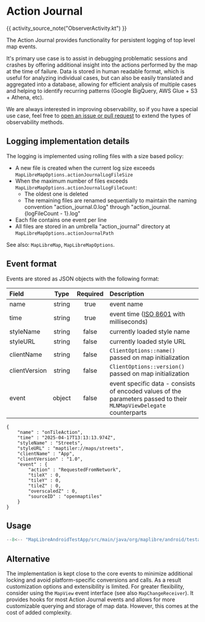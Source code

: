 # Action Journal

{{ activity_source_note("ObserverActivity.kt") }}

The Action Journal provides functionality for persistent logging of top level map events.

It's primary use case is to assist in debugging problematic sessions and crashes by offering additional insight into the actions performed by the map at the time of failure. Data is stored in human readable format, which is useful for analyzing individual cases, but can also be easily translated and aggregated into a database, allowing for efficient analysis of multiple cases and helping to identify recurring patterns (Google BigQuery, AWS Glue + S3 + Athena, etc).

We are always interested in improving observability, so if you have a special use case, feel free to [open an issue or pull request](https://github.com/maplibre/maplibre-native) to extend the types of observability methods.

## Logging implementation details

The logging is implemented using rolling files with a size based policy:

- A new file is created when the current log size exceeds ``MapLibreMapOptions.actionJournalLogFileSize``
- When the maximum number of files exceeds ``MapLibreMapOptions.actionJournalLogFileCount``:
    - The oldest one is deleted
    - The remaining files are renamed sequentially to maintain the naming convention "action_journal.0.log" through "action_journal.{logFileCount - 1}.log"
- Each file contains one event per line
- All files are stored in an umbrella "action_journal" directory at ``MapLibreMapOptions.actionJournalPath``

See also: ``MapLibreMap``, ``MapLibreMapOptions``.

## Event format

Events are stored as JSON objects with the following format:

| Field | Type | Required | Description |
| :---- | :--: | :------: | :---------- |
| name | string | true | event name |
| time | string | true | event time ([ISO 8601](https://en.wikipedia.org/wiki/ISO_8601) with milliseconds) |
| styleName | string | false | currently loaded style name |
| styleURL | string | false | currently loaded style URL |
| clientName | string | false | `ClientOptions::name()` passed on map initialization |
| clientVersion | string | false | `ClientOptions::version()` passed on map initialization |
| event | object | false | event specific data - consists of encoded values of the parameters passed to their ``MLNMapViewDelegate`` counterparts


```
{
    "name" : "onTileAction",
    "time" : "2025-04-17T13:13:13.974Z",
    "styleName" : "Streets",
    "styleURL" : "maptiler://maps/streets",
    "clientName" : "App",
    "clientVersion" : "1.0",
    "event" : {
        "action" : "RequestedFromNetwork",
        "tileX" : 0,
        "tileY" : 0,
        "tileZ" : 0,
        "overscaledZ" : 0,
        "sourceID" : "openmaptiles"
    }
}
```

## Usage

```kotlin
--8<-- "MapLibreAndroidTestApp/src/main/java/org/maplibre/android/testapp/activity/events/ObserverActivity.kt:printActionJournal"
```

## Alternative

The implementation is kept close to the core events to minimize additional locking and avoid platform-specific conversions and calls. As a result customization options and extensibility is limited.
For greater flexibility, consider using the ``MapView`` event interface (see also ``MapChangeReceiver``). It provides hooks for most Action Journal events and allows for more customizable querying and storage of map data. However, this comes at the cost of added complexity.
